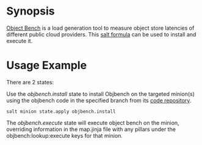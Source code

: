 # Synopsis
[Object Bench](https://github.com/bigbitbus/objectbench) is a load generation tool to measure object store latencies of different public cloud providers. This [salt formula](https://docs.saltstack.com/en/latest/topics/development/conventions/formulas.html) can be used to install and execute it.

# Usage Example

There are 2 states:

Use the _objbench.install_ state to install Objbench on the targeted minion(s) using the objbench code in the specified branch from its [code repository](https://github.com/bigbitbus/objectbench).
```
salt minion state.apply objbench.install
```

The _objbench.execute_ state will execute object bench on the minion, overriding information in the map.jinja file with any pillars under the objbench:lookup:execute keys for that minion.
